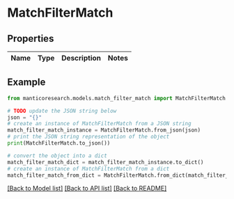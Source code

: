 # MatchFilterMatch


## Properties

Name | Type | Description | Notes
------------ | ------------- | ------------- | -------------

## Example

```python
from manticoresearch.models.match_filter_match import MatchFilterMatch

# TODO update the JSON string below
json = "{}"
# create an instance of MatchFilterMatch from a JSON string
match_filter_match_instance = MatchFilterMatch.from_json(json)
# print the JSON string representation of the object
print(MatchFilterMatch.to_json())

# convert the object into a dict
match_filter_match_dict = match_filter_match_instance.to_dict()
# create an instance of MatchFilterMatch from a dict
match_filter_match_from_dict = MatchFilterMatch.from_dict(match_filter_match_dict)
```
[[Back to Model list]](../README.md#documentation-for-models) [[Back to API list]](../README.md#documentation-for-api-endpoints) [[Back to README]](../README.md)


